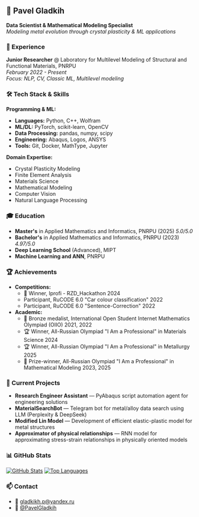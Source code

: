 ## 🚀 Pavel Gladkih
**Data Scientist & Mathematical Modeling Specialist**<br>
*Modeling metal evolution through crystal plasticity & ML applications*

### 💼 Experience
**Junior Researcher** @ Laboratory for Multilevel Modeling of Structural and Functional Materials, PNRPU<br>
*February 2022 - Present*<br>
*Focus: NLP, CV, Classic ML, Multilevel modeling*

### 🛠️ Tech Stack & Skills
**Programming & ML:**
- **Languages:** Python, C++, Wolfram
- **ML/DL:** PyTorch, scikit-learn, OpenCV
- **Data Processing:** pandas, numpy, scipy
- **Engineering:** Abaqus, Logos, ANSYS
- **Tools:** Git, Docker, MathType, Jupyter

**Domain Expertise:**
- Crystal Plasticity Modeling
- Finite Element Analysis
- Materials Science
- Mathematical Modeling
- Computer Vision
- Natural Language Processing

### 🎓 Education
- **Master's** in Applied Mathematics and Informatics, PNRPU (2025) *5.0/5.0*
- **Bachelor's** in Applied Mathematics and Informatics, PNRPU (2023) *4.97/5.0*
- **Deep Learning School** (Advanced), MIPT
- **Machine Learning and ANN**, PNRPU

### 🏆 Achievements
- **Competitions:**
  - 🥇 Winner, Iprofi - RZD_Hackathon 2024
  - Participant, RuCODE 6.0 "Car colour classification" 2022
  - Participant, RuCODE 6.0 "Sentence-Correction" 2022
- **Academic:**
  - 🥉 Bronze medalist, International Open Student Internet Mathematics Olympiad (OIIO) 2021, 2022
  - 🏆 Winner, All-Russian Olympiad "I Am a Professional" in Materials Science 2024
  - 🏆 Winner, All-Russian Olympiad "I Am a Professional" in Metallurgy 2025
  - 🥈 Prize-winner, All-Russian Olympiad "I Am a Professional" in Mathematical Modeling 2023, 2025

### 🔬 Current Projects
- **Research Engineer Assistant** — PyAbaqus script automation agent for engineering solutions
- **MaterialSearchBot** — Telegram bot for metal/alloy data search using LLM (Perplexity & DeepSeek)
- **Modified Lin Model** — Development of efficient elastic-plastic model for metal structures
- **Approximator of physical relationships** — RNN model for approximating stress-strain relationships in physically oriented models

### 📊 GitHub Stats
[![GitHub Stats](https://github-readme-stats.vercel.app/api?username=PavelGld)](https://github.com/anuraghazra/github-readme-stats)
[![Top Languages](https://github-readme-stats.vercel.app/api/top-langs/?username=PavelGld&layout=compact)](https://github.com/anuraghazra/github-readme-stats)

### 📫 Contact
- 📧 gladkikh.p@yandex.ru
- 💬 [@PavelGladkih](https://t.me/PavelGladkih)
